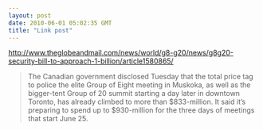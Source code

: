 ```yaml
---
layout: post
date: 2010-06-01 05:02:35 GMT
title: "Link post"
---
```

<http://www.theglobeandmail.com/news/world/g8-g20/news/g8g20-security-bill-to-approach-1-billion/article1580865/>

> The Canadian government disclosed Tuesday that the total price tag to police the elite Group of Eight meeting in Muskoka, as well as the bigger-tent Group of 20 summit starting a day later in downtown Toronto, has already climbed to more than $833-million. It said it’s preparing to spend up to $930-million for the three days of meetings that start June 25.

